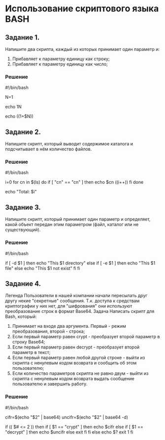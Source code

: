 # Использование скриптового языка BASH
## Задание 1.  
Напишите два скрипта, каждый из которых принимает один параметр и: 
1. Прибавляет к параметру единицу как строку; 
2. Прибавляет к параметру единицу как число;

### Решение

#!/bin/bash

N=1

echo $1$N

echo $(($1+$N))

## Задание 2.
Напишите скрипт, который выводит содержимое каталога и подсчитывает в нём количество файлов.

### Решение

#!/bin/bash

i=0
for cn in $(ls)
do
  if [ "cn" == "cn" ]
  then
      echo $cn
      ((i++))
  fi
done

echo "Total: $i"

## Задание 3.
Напишите скрипт, который принимает один параметр и определяет, какой объект передан этим параметром (файл, каталог или не существующий).

### Решение

#!/bin/bash

if [ -d $1 ]
  then
      echo "This $1 directory"
  else 
      if [ -e $1 ]
        then
            echo "This $1 file"
        else
            echo "This $1 not exist"
      fi
fi

## Задание 4.
Легенда
Пользователи в нашей компании начали пересылать друг другу некие "секретные" сообщения. Т.к. доступа к средствам криптографии у них нет, для "шифрования" они используют преобразование строк в формат Base64.
Задача
Написать скрипт для Bash, который:
1. Принимает на входе два аргумента. Первый - режим преобразования, второй - строка;
2. Если первый параметр равен crypt - преобразует второй параметр в строку Base64;
3. Если первый параметр равен decrypt - преобразует второй параметр в текст;
4. Если первый параметр равен любой другой строке - выйти из скрипта с ненулевым кодом возврата и сообщить об этом пользователю;
5. Если количество параметров скрипта не равно двум - выйти из скрипта с ненулевым кодом возврата выдать сообщение пользователю и завершить работу.

### Решение

#!/bin/bash

cifr=$(echo "$2" | base64)
uncifr=$(echo "$2" | base64 -d) 

if (( $# <= 2 ))
  then
      if [ $1 == "crypt" ]
        then 
            echo $cifr
        else 
            if [ $1 == "decrypt" ]
              then
                  echo $uncifr
              else
                  exit 
            fi
       fi
   else
       echo $?
       exit 1
fi